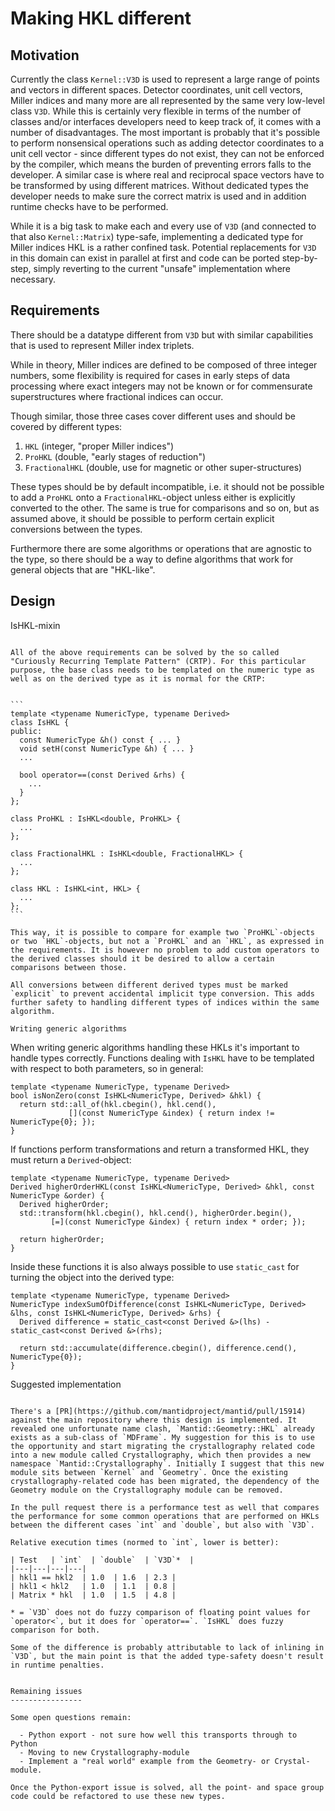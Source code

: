 Making HKL different
====================

Motivation
----------

Currently the class `Kernel::V3D` is used to represent a large range of points and vectors in different spaces. Detector coordinates, unit cell vectors, Miller indices and many more are all represented by the same very low-level class `V3D`. While this is certainly very flexible in terms of the number of classes and/or interfaces developers need to keep track of, it comes with a number of disadvantages. The most important is probably that it's possible to perform nonsensical operations such as adding detector coordinates to a unit cell vector - since different types do not exist, they can not be enforced by the compiler, which means the burden of preventing errors falls to the developer. A similar case is where real and reciprocal space vectors have to be transformed by using different matrices. Without dedicated types the developer needs to make sure the correct matrix is used and in addition runtime checks have to be performed.

While it is a big task to make each and every use of `V3D` (and connected to that also `Kernel::Matrix`) type-safe, implementing a dedicated type for Miller indices HKL is a rather confined task. Potential replacements for `V3D` in this domain can exist in parallel at first and code can be ported step-by-step, simply reverting to the current "unsafe" implementation where necessary.

Requirements
------------

There should be a datatype different from `V3D` but with similar capabilities that is used to represent Miller index triplets.

While in theory, Miller indices are defined to be composed of three integer numbers, some flexibility is required for cases in early steps of data processing where exact integers may not be known or for commensurate superstructures where fractional indices can occur.

Though similar, those three cases cover different uses and should be covered by different types:

  1. `HKL` (integer, "proper Miller indices")
  2. `ProHKL` (double, "early stages of reduction")
  3. `FractionalHKL` (double, use for magnetic or other super-structures)

These types should be by default incompatible, i.e. it should not be possible to add a `ProHKL` onto a `FractionalHKL`-object unless either is explicitly converted to the other. The same is true for comparisons and so on, but as assumed above, it should be possible to perform certain explicit conversions between the types.

Furthermore there are some algorithms or operations that are agnostic to the type, so there should be a way to define algorithms that work for general objects that are "HKL-like".


Design
------

IsHKL-mixin
~~~~~~~~~~~

All of the above requirements can be solved by the so called "Curiously Recurring Template Pattern" (CRTP). For this particular purpose, the base class needs to be templated on the numeric type as well as on the derived type as it is normal for the CRTP:


```
template <typename NumericType, typename Derived>
class IsHKL {
public:
  const NumericType &h() const { ... }
  void setH(const NumericType &h) { ... }
  ...
  
  bool operator==(const Derived &rhs) {
    ...
  }
};

class ProHKL : IsHKL<double, ProHKL> {
  ...
};

class FractionalHKL : IsHKL<double, FractionalHKL> {
  ...
};

class HKL : IsHKL<int, HKL> {
  ...
};
```

This way, it is possible to compare for example two `ProHKL`-objects or two `HKL`-objects, but not a `ProHKL` and an `HKL`, as expressed in the requirements. It is however no problem to add custom operators to the derived classes should it be desired to allow a certain comparisons between those.

All conversions between different derived types must be marked `explicit` to prevent accidental implicit type conversion. This adds further safety to handling different types of indices within the same algorithm.

Writing generic algorithms
~~~~~~~~~~~~~~~~~~~~~~~~~~

When writing generic algorithms handling these HKLs it's important to handle types correctly. Functions dealing with `IsHKL` have to be templated with respect to both parameters, so in general:

```
template <typename NumericType, typename Derived>
bool isNonZero(const IsHKL<NumericType, Derived> &hkl) {
  return std::all_of(hkl.cbegin(), hkl.cend(),
		     [](const NumericType &index) { return index != NumericType{0}; });
}
```

If functions perform transformations and return a transformed HKL, they must return a `Derived`-object:

```
template <typename NumericType, typename Derived>
Derived higherOrderHKL(const IsHKL<NumericType, Derived> &hkl, const NumericType &order) {
  Derived higherOrder;
  std::transform(hkl.cbegin(), hkl.cend(), higherOrder.begin(),
		 [=](const NumericType &index) { return index * order; });
		 
  return higherOrder;
}
```

Inside these functions it is also always possible to use `static_cast` for turning the object into the derived type:

```
template <typename NumericType, typename Derived>
NumericType indexSumOfDifference(const IsHKL<NumericType, Derived> &lhs, const IsHKL<NumericType, Derived> &rhs) {
  Derived difference = static_cast<const Derived &>(lhs) - static_cast<const Derived &>(rhs);
  
  return std::accumulate(difference.cbegin(), difference.cend(), NumericType{0});
}
```

Suggested implementation
~~~~~~~~~~~~~~~~~~~~~~~~

There's a [PR](https://github.com/mantidproject/mantid/pull/15914) against the main repository where this design is implemented. It revealed one unfortunate name clash, `Mantid::Geometry::HKL` already exists as a sub-class of `MDFrame`. My suggestion for this is to use the opportunity and start migrating the crystallography related code into a new module called Crystallography, which then provides a new namespace `Mantid::Crystallography`. Initially I suggest that this new module sits between `Kernel` and `Geometry`. Once the existing crystallography-related code has been migrated, the dependency of the Geometry module on the Crystallography module can be removed.

In the pull request there is a performance test as well that compares the performance for some common operations that are performed on HKLs between the different cases `int` and `double`, but also with `V3D`.

Relative execution times (normed to `int`, lower is better):

| Test   | `int`  | `double`  | `V3D`*  |
|---|---|---|---|
| hkl1 == hkl2  | 1.0  | 1.6  | 2.3 |
| hkl1 < hkl2   | 1.0  | 1.1  | 0.8 |
| Matrix * hkl  | 1.0  | 1.5  | 4.8 |

* = `V3D` does not do fuzzy comparison of floating point values for `operator<`, but it does for `operator==`. `IsHKL` does fuzzy comparison for both.

Some of the difference is probably attributable to lack of inlining in `V3D`, but the main point is that the added type-safety doesn't result in runtime penalties.


Remaining issues
----------------

Some open questions remain:

  - Python export - not sure how well this transports through to Python
  - Moving to new Crystallography-module
  - Implement a "real world" example from the Geometry- or Crystal-module.

Once the Python-export issue is solved, all the point- and space group code could be refactored to use these new types. 